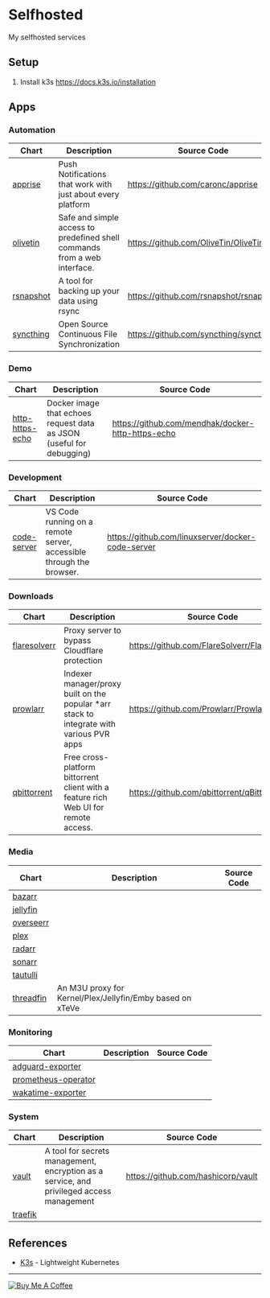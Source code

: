 # Selfhosted

My selfhosted services

## Setup

1. Install k3s https://docs.k3s.io/installation

## Apps

### Automation

| Chart                                    | Description                                                               | Source Code                            |
| ---------------------------------------- | ------------------------------------------------------------------------- | -------------------------------------- |
| [apprise](charts/automation/apprise)     | Push Notifications that work with just about every platform               | https://github.com/caronc/apprise      |
| [olivetin](charts/automation/olivetin)   | Safe and simple access to predefined shell commands from a web interface. | https://github.com/OliveTin/OliveTin   |
| [rsnapshot](charts/automation/rsnapshot) | A tool for backing up your data using rsync                               | https://github.com/rsnapshot/rsnapshot |
| [syncthing](charts/automation/syncthing) | Open Source Continuous File Synchronization                               | https://github.com/syncthing/syncthing |

### Demo

| Chart                                          | Description                                                          | Source Code                                       |
| ---------------------------------------------- | -------------------------------------------------------------------- | ------------------------------------------------- |
| [http-https-echo](charts/demo/http-https-echo) | Docker image that echoes request data as JSON (useful for debugging) | https://github.com/mendhak/docker-http-https-echo |

### Development

| Chart                                         | Description                                                         | Source Code                                       |
| --------------------------------------------- | ------------------------------------------------------------------- | ------------------------------------------------- |
| [code-server](charts/development/code-server) | VS Code running on a remote server, accessible through the browser. | https://github.com/linuxserver/docker-code-server |

### Downloads

| Chart                                         | Description                                                                              | Source Code                                  |
| --------------------------------------------- | ---------------------------------------------------------------------------------------- | -------------------------------------------- |
| [flaresolverr](charts/downloads/flaresolverr) | Proxy server to bypass Cloudflare protection                                             | https://github.com/FlareSolverr/FlareSolverr |
| [prowlarr](charts/downloads/prowlarr)         | Indexer manager/proxy built on the popular *arr stack to integrate with various PVR apps | https://github.com/Prowlarr/Prowlarr         |
| [qbittorrent](charts/downloads/qbittorrent)   | Free cross-platform bittorrent client with a feature rich Web UI for remote access.      | https://github.com/qbittorrent/qBittorrent   |

### Media

| Chart                               | Description                                               | Source Code |
| ----------------------------------- | --------------------------------------------------------- | ----------- |
| [bazarr](charts/media/bazarr)       |                                                           |             |
| [jellyfin](charts/media/jellyfin)   |                                                           |             |
| [overseerr](charts/media/overseerr) |                                                           |             |
| [plex](charts/media/plex)           |                                                           |             |
| [radarr](charts/media/radarr)       |                                                           |             |
| [sonarr](charts/media/sonarr)       |                                                           |             |
| [tautulli](charts/media/tautulli)   |                                                           |             |
| [threadfin](charts/media/threadfin) | An M3U proxy for Kernel/Plex/Jellyfin/Emby based on xTeVe |             |

### Monitoring

| Chart                                                        | Description | Source Code |
| ------------------------------------------------------------ | ----------- | ----------- |
| [adguard-exporter](charts/monitoring/adguard-exporter)       |             |             |
| [prometheus-operator](charts/monitoring/prometheus-operator) |             |             |
| [wakatime-exporter](charts/monitoring/wakatime-exporter)     |             |             |

### System

| Chart                            | Description                                                                              | Source Code                        |
| -------------------------------- | ---------------------------------------------------------------------------------------- | ---------------------------------- |
| [vault](charts/system/stakater)  | A tool for secrets management, encryption as a service, and privileged access management | https://github.com/hashicorp/vault |
| [traefik](charts/system/traefik) |                                                                                          |                                    |---

## References

- [K3s](https://k3s.io/) - Lightweight Kubernetes

---

[![Buy Me A Coffee](https://www.buymeacoffee.com/assets/img/guidelines/download-assets-sm-2.svg)](https://www.buymeacoffee.com/hobroker)
